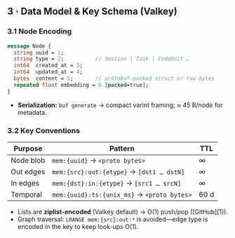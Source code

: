## 3 · Data Model & Key Schema (Valkey)

### 3.1 Node Encoding

```protobuf
message Node {
  string uuid = 1;
  string type = 2;          // Session | Task | CodeUnit …
  int64  created_at = 3;
  int64  updated_at = 4;
  bytes  content = 5;       // protobuf-packed struct or raw bytes
  repeated float embedding = 6 [packed=true];
}
```

* **Serialization:** `buf generate` → compact varint framing; ≈ 45 B/node for metadata.

### 3.2 Key Conventions

| Purpose   | Pattern                                     | TTL  |
| --------- | ------------------------------------------- | ---- |
| Node blob | `mem:{uuid}` → `<proto bytes>`              | ∞    |
| Out edges | `mem:{src}:out:{etype}` → `[dst1 … dstN]`   | ∞    |
| In edges  | `mem:{dst}:in:{etype}`  → `[src1 … srcN]`   | ∞    |
| Temporal  | `mem:{uuid}:ts:{unix_ms}` → `<proto bytes>` | 60 d |

* Lists are **ziplist-encoded** (Valkey default) → O(1) push/pop ([GitHub][1]).
* Graph traversal: `LRANGE mem:{src}:out:*` is avoided—edge type is encoded in the key to keep look-ups O(1).
